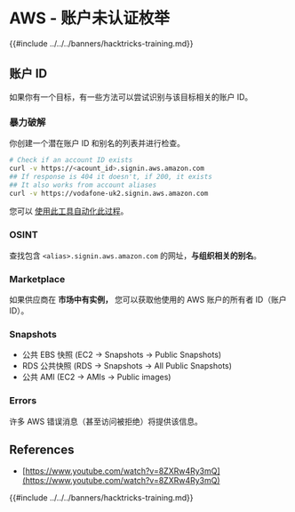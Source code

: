 # AWS - 账户未认证枚举

{{#include ../../../banners/hacktricks-training.md}}

## 账户 ID

如果你有一个目标，有一些方法可以尝试识别与该目标相关的账户 ID。

### 暴力破解

你创建一个潜在账户 ID 和别名的列表并进行检查。
```bash
# Check if an account ID exists
curl -v https://<acount_id>.signin.aws.amazon.com
## If response is 404 it doesn't, if 200, it exists
## It also works from account aliases
curl -v https://vodafone-uk2.signin.aws.amazon.com
```
您可以 [使用此工具自动化此过程](https://github.com/dagrz/aws_pwn/blob/master/reconnaissance/validate_accounts.py)。

### OSINT

查找包含 `<alias>.signin.aws.amazon.com` 的网址，**与组织相关的别名**。

### Marketplace

如果供应商在 **市场中有实例，** 您可以获取他使用的 AWS 账户的所有者 ID（账户 ID）。

### Snapshots

- 公共 EBS 快照 (EC2 -> Snapshots -> Public Snapshots)
- RDS 公共快照 (RDS -> Snapshots -> All Public Snapshots)
- 公共 AMI (EC2 -> AMIs -> Public images)

### Errors

许多 AWS 错误消息（甚至访问被拒绝）将提供该信息。

## References

- [https://www.youtube.com/watch?v=8ZXRw4Ry3mQ](https://www.youtube.com/watch?v=8ZXRw4Ry3mQ)

{{#include ../../../banners/hacktricks-training.md}}
